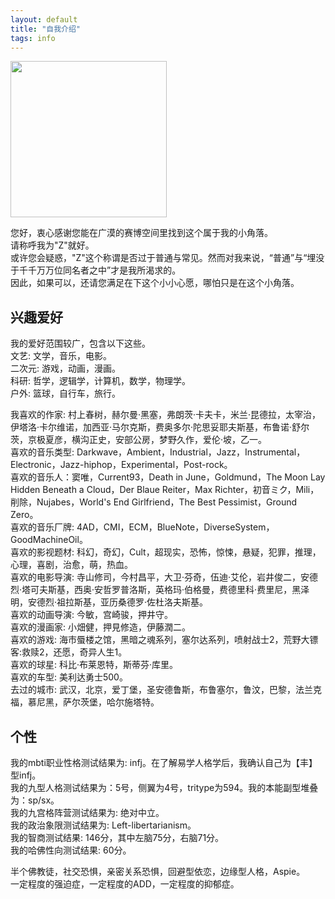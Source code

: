```yaml
---
layout: default
title: "自我介绍"
tags: info
---
```

<img src="https://i.pinimg.com/originals/bc/10/f9/bc10f964a195fdee76e749bf0f552c30.jpg" width="250" height="" alt=""/>
  
您好，衷心感谢您能在广漠的赛博空间里找到这个属于我的小角落。  
请称呼我为"Z"就好。  
或许您会疑惑，"Z"这个称谓是否过于普通与常见。然而对我来说，“普通”与“埋没于千千万万位同名者之中”才是我所渴求的。  
因此，如果可以，还请您满足在下这个小小心愿，哪怕只是在这个小角落。
  
## 兴趣爱好  
我的爱好范围较广，包含以下这些。  
  文艺: 文学，音乐，电影。  
  二次元: 游戏，动画，漫画。  
  科研: 哲学，逻辑学，计算机，数学，物理学。  
  户外: 篮球，自行车，旅行。  
    
我喜欢的作家: 村上春树，赫尔曼·黑塞，弗朗茨·卡夫卡，米兰·昆德拉，太宰治，伊塔洛·卡尔维诺，加西亚·马尔克斯，费奥多尔·陀思妥耶夫斯基，布鲁诺·舒尔茨，京极夏彦，横沟正史，安部公房，梦野久作，爱伦·坡，乙一。   
  喜欢的音乐类型: Darkwave，Ambient，Industrial，Jazz，Instrumental，Electronic，Jazz-hiphop，Experimental，Post-rock。  
  喜欢的音乐人：窦唯，Current93，Death in June，Goldmund，The Moon Lay Hidden Beneath a Cloud，Der Blaue Reiter，Max Richter，初音ミク，Mili，削除，Nujabes，World's End Girlfriend，The Best Pessimist，Ground Zero。  
  喜欢的音乐厂牌: 4AD，CMI，ECM，BlueNote，DiverseSystem，GoodMachineOil。  
  喜欢的影视题材: 科幻，奇幻，Cult，超现实，恐怖，惊悚，悬疑，犯罪，推理，心理，喜剧，治愈，萌，热血。  
  喜欢的电影导演: 寺山修司，今村昌平，大卫·芬奇，伍迪·艾伦，岩井俊二，安德烈·塔可夫斯基，西奥·安哲罗普洛斯，英格玛·伯格曼，费德里科·费里尼，黑泽明，安德烈·祖拉斯基，亚历桑德罗·佐杜洛夫斯基。  
  喜欢的动画导演: 今敏，宫崎骏，押井守。  
  喜欢的漫画家: 小畑健，押見修造，伊藤潤二。  
  喜欢的游戏: 海市蜃楼之馆，黑暗之魂系列，塞尔达系列，喷射战士2，荒野大镖客:救赎2，还愿，奇异人生1。  
  喜欢的球星: 科比·布莱恩特，斯蒂芬·库里。  
  喜欢的车型: 美利达勇士500。  
  去过的城市: 武汉，北京，爱丁堡，圣安德鲁斯，布鲁塞尔，鲁汶，巴黎，法兰克福，慕尼黑，萨尔茨堡，哈尔施塔特。  
  
## 个性
我的mbti职业性格测试结果为: infj。在了解易学人格学后，我确认自己为【丰】型infj。  
我的九型人格测试结果为：5号，侧翼为4号，tritype为594。我的本能副型堆叠为：sp/sx。  
我的九宫格阵营测试结果为: 绝对中立。  
我的政治象限测试结果为: Left-libertarianism。  
我的智商测试结果: 146分，其中左脑75分，右脑71分。  
我的哈佛性向测试结果: 60分。  
    
半个佛教徒，社交恐惧，亲密关系恐惧，回避型依恋，边缘型人格，Aspie。  
一定程度的强迫症，一定程度的ADD，一定程度的抑郁症。  

